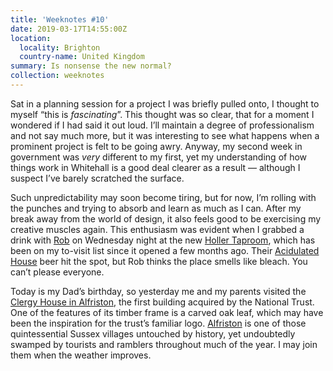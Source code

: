```yaml
---
title: 'Weeknotes #10'
date: 2019-03-17T14:55:00Z
location:
  locality: Brighton
  country-name: United Kingdom
summary: Is nonsense the new normal?
collection: weeknotes
---
```

Sat in a planning session for a project I was briefly pulled onto, I thought to myself “this is *fascinating*”. This thought was so clear, that for a moment I wondered if I had said it out loud. I’ll maintain a degree of professionalism and not say much more, but it was interesting to see what happens when a prominent project is felt to be going awry. Anyway, my second week in government was *very* different to my first, yet my understanding of how things work in Whitehall is a good deal clearer as a result — although I suspect I’ve barely scratched the surface.

Such unpredictability may soon become tiring, but for now, I’m rolling with the punches and trying to absorb and learn as much as I can. After my break away from the world of design, it also feels good to be exercising my creative muscles again. This enthusiasm was evident when I grabbed a drink with [Rob][1] on Wednesday night at the new [Holler Taproom][2], which has been on my to-visit list since it opened a few months ago. Their [Acidulated House][3] beer hit the spot, but Rob thinks the place smells like bleach. You can’t please everyone.

Today is my Dad’s birthday, so yesterday me and my parents visited the [Clergy House in Alfriston][4], the first building acquired by the National Trust. One of the features of its timber frame is a carved oak leaf, which may have been the inspiration for the trust’s familiar logo. [Alfriston][5] is one of those quintessential Sussex villages untouched by history, yet undoubtedly swamped by tourists and ramblers throughout much of the year. I may join them when the weather improves.

[1]: https://twitter.com/robotperson
[2]: https://www.hollerbrewery.com
[3]: https://www.instagram.com/p/Bul2I5gHclb/
[4]: https://www.nationaltrust.org.uk/alfriston-clergy-house
[5]: https://en.wikipedia.org/wiki/Alfriston
